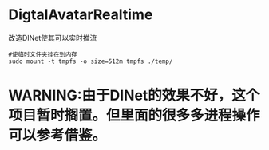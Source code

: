 # DigtalAvatarRealtime

改造DINet使其可以实时推流

```shell
#使临时文件夹挂在到内存
sudo mount -t tmpfs -o size=512m tmpfs ./temp/
```

# WARNING:由于DINet的效果不好，这个项目暂时搁置。但里面的很多多进程操作可以参考借鉴。